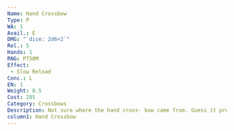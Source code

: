 ```yaml
---
Name: Hand Crossbow
Type: P
WA: 1
Avail.: E
DMG: "`dice: 2d6+2`"
Rel.: 5
Hands: 1
RNG: PT50M
Effect:
 - Slow Reload
Conc.: L
EN: 1
Weight: 0.5
Cost: 285
Category: Crossbows
Description: Not sure where the hand cross- bow came from. Guess it probably started as a sorta civilian crossbow. They’re smaller and less power- ful than a standard crossbow but they’ll fit in one hand and they’re easy to fire accurately. Nowadays they’re touted for home defense, since many people can’t afford to learn how to fight and crossbows don’t take much learnin’.
column1: Hand Crossbow
---
```

